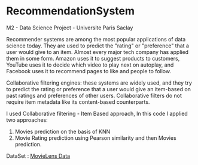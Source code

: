 # RecommendationSystem
M2 - Data Science Project - Universite Paris Saclay

Recommender systems are among the most popular applications of data science today. They are used to predict the "rating" or "preference" that a user would give to an item. Almost every major tech company has applied them in some form. Amazon uses it to suggest products to customers, YouTube uses it to decide which video to play next on autoplay, and Facebook uses it to recommend pages to like and people to follow.

Collaborative filtering engines: these systems are widely used, and they try to predict the rating or preference that a user would give an item-based on past ratings and preferences of other users. Collaborative filters do not require item metadata like its content-based counterparts.

I used Collaborative filtering - Item Based approach,
In this code I applied two approaches:
1) Movies prediction on the basis of KNN 
2) Movie Rating prediction using Pearson similarity and then Movies prediction.

DataSet : [MovieLens Data](https://grouplens.org/datasets/movielens/)
